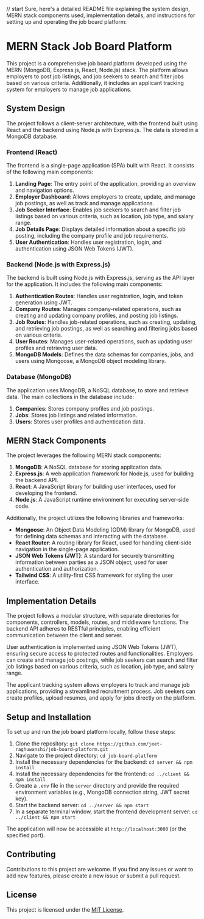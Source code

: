 // start 
Sure, here's a detailed README file explaining the system design, MERN stack components used, implementation details, and instructions for setting up and operating the job board platform:

# MERN Stack Job Board Platform

This project is a comprehensive job board platform developed using the MERN (MongoDB, Express.js, React, Node.js) stack. The platform allows employers to post job listings, and job seekers to search and filter jobs based on various criteria. Additionally, it includes an applicant tracking system for employers to manage job applications.

## System Design

The project follows a client-server architecture, with the frontend built using React and the backend using Node.js with Express.js. The data is stored in a MongoDB database.

### Frontend (React)

The frontend is a single-page application (SPA) built with React. It consists of the following main components:

1. **Landing Page**: The entry point of the application, providing an overview and navigation options.
2. **Employer Dashboard**: Allows employers to create, update, and manage job postings, as well as track and manage applications.
3. **Job Seeker Interface**: Enables job seekers to search and filter job listings based on various criteria, such as location, job type, and salary range.
4. **Job Details Page**: Displays detailed information about a specific job posting, including the company profile and job requirements.
5. **User Authentication**: Handles user registration, login, and authentication using JSON Web Tokens (JWT).

### Backend (Node.js with Express.js)

The backend is built using Node.js with Express.js, serving as the API layer for the application. It includes the following main components:

1. **Authentication Routes**: Handles user registration, login, and token generation using JWT.
2. **Company Routes**: Manages company-related operations, such as creating and updating company profiles, and posting job listings.
3. **Job Routes**: Handles job-related operations, such as creating, updating, and retrieving job postings, as well as searching and filtering jobs based on various criteria.
4. **User Routes**: Manages user-related operations, such as updating user profiles and retrieving user data.
5. **MongoDB Models**: Defines the data schemas for companies, jobs, and users using Mongoose, a MongoDB object modeling library.

### Database (MongoDB)

The application uses MongoDB, a NoSQL database, to store and retrieve data. The main collections in the database include:

1. **Companies**: Stores company profiles and job postings.
2. **Jobs**: Stores job listings and related information.
3. **Users**: Stores user profiles and authentication data.

## MERN Stack Components

The project leverages the following MERN stack components:

1. **MongoDB**: A NoSQL database for storing application data.
2. **Express.js**: A web application framework for Node.js, used for building the backend API.
3. **React**: A JavaScript library for building user interfaces, used for developing the frontend.
4. **Node.js**: A JavaScript runtime environment for executing server-side code.

Additionally, the project utilizes the following libraries and frameworks:

- **Mongoose**: An Object Data Modeling (ODM) library for MongoDB, used for defining data schemas and interacting with the database.
- **React Router**: A routing library for React, used for handling client-side navigation in the single-page application.
- **JSON Web Tokens (JWT)**: A standard for securely transmitting information between parties as a JSON object, used for user authentication and authorization.
- **Tailwind CSS**: A utility-first CSS framework for styling the user interface.

## Implementation Details

The project follows a modular structure, with separate directories for components, controllers, models, routes, and middleware functions. The backend API adheres to RESTful principles, enabling efficient communication between the client and server.

User authentication is implemented using JSON Web Tokens (JWT), ensuring secure access to protected routes and functionalities. Employers can create and manage job postings, while job seekers can search and filter job listings based on various criteria, such as location, job type, and salary range.

The applicant tracking system allows employers to track and manage job applications, providing a streamlined recruitment process. Job seekers can create profiles, upload resumes, and apply for jobs directly on the platform.

## Setup and Installation

To set up and run the job board platform locally, follow these steps:

1. Clone the repository: `git clone https://github.com/jeet-raghuwanshi/job-board-platform.git`
2. Navigate to the project directory: `cd job-board-platform`
3. Install the necessary dependencies for the backend: `cd server && npm install`
4. Install the necessary dependencies for the frontend: `cd ../client && npm install`
5. Create a `.env` file in the `server` directory and provide the required environment variables (e.g., MongoDB connection string, JWT secret key).
6. Start the backend server: `cd ../server && npm start`
7. In a separate terminal window, start the frontend development server: `cd ../client && npm start`

The application will now be accessible at `http://localhost:3000` (or the specified port).

## Contributing

Contributions to this project are welcome. If you find any issues or want to add new features, please create a new issue or submit a pull request.

## License

This project is licensed under the [MIT License](LICENSE).
